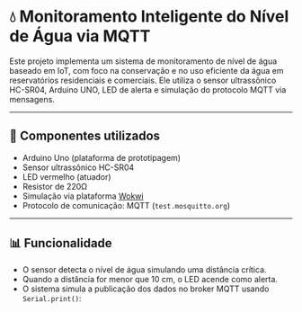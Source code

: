 # 💧 Monitoramento Inteligente do Nível de Água via MQTT

Este projeto implementa um sistema de monitoramento de nível de água baseado em IoT, com foco na conservação e no uso eficiente da água em reservatórios residenciais e comerciais. Ele utiliza o sensor ultrassônico HC-SR04, Arduino UNO, LED de alerta e simulação do protocolo MQTT via mensagens.

---

## 🔧 Componentes utilizados

- Arduino Uno (plataforma de prototipagem)
- Sensor ultrassônico HC-SR04
- LED vermelho (atuador)
- Resistor de 220Ω
- Simulação via plataforma [Wokwi](https://wokwi.com/)
- Protocolo de comunicação: MQTT (`test.mosquitto.org`)

---

## 📊 Funcionalidade

- O sensor detecta o nível de água simulando uma distância crítica.
- Quando a distância for menor que 10 cm, o LED acende como alerta.
- O sistema simula a publicação dos dados no broker MQTT usando `Serial.print()`:
